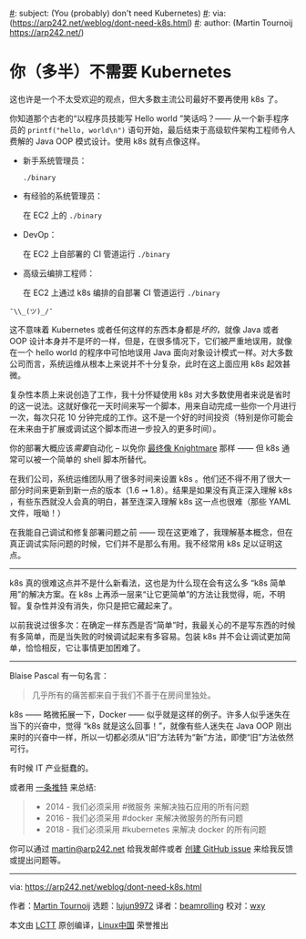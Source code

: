 [#]: collector: (lujun9972)
[#]: translator: (beamrolling)
[#]: reviewer: (wxy)
[#]: publisher: (wxy)
[#]: url: (https://linux.cn/article-10469-1.html)
[#]: subject: (You (probably) don't need Kubernetes)
[#]: via: (https://arp242.net/weblog/dont-need-k8s.html)
[#]: author: (Martin Tournoij https://arp242.net/)

你（多半）不需要 Kubernetes
======

这也许是一个不太受欢迎的观点，但大多数主流公司最好不要再使用 k8s 了。

你知道那个古老的“以程序员技能写 Hello world ”笑话吗？—— 从一个新手程序员的 `printf("hello, world\n")` 语句开始，最后结束于高级软件架构工程师令人费解的 Java OOP 模式设计。使用 k8s 就有点像这样。

* 新手系统管理员：

    `./binary`
* 有经验的系统管理员：
  
    在 EC2 上的 `./binary` 
* DevOp：
  
    在 EC2 上自部署的 CI 管道运行 `./binary` 
* 高级云编排工程师：
  
    在 EC2 上通过 k8s 编排的自部署 CI 管道运行 `./binary` 

`¯\\_(ツ)_/¯`

这不意味着 Kubernetes 或者任何这样的东西本身都是*坏的*，就像 Java 或者 OOP 设计本身并不是坏的一样，但是，在很多情况下，它们被严重地误用，就像在一个 hello world 的程序中可怕地误用 Java 面向对象设计模式一样。对大多数公司而言，系统运维从根本上来说并不十分复杂，此时在这上面应用 k8s 起效甚微。

复杂性本质上来说创造了工作，我十分怀疑使用 k8s 对大多数使用者来说是省时的这一说法。这就好像花一天时间来写一个脚本，用来自动完成一些你一个月进行一次，每次只花 10 分钟完成的工作。这不是一个好的时间投资（特别是你可能会在未来由于扩展或调试这个脚本而进一步投入的更多时间）。

你的部署大概应该*需要*自动化 – 以免你 [最终像 Knightmare][1] 那样 —— 但 k8s 通常可以被一个简单的 shell 脚本所替代。

在我们公司，系统运维团队用了很多时间来设置 k8s 。他们还不得不用了很大一部分时间来更新到新一点的版本（1.6 ➙ 1.8）。结果是如果没有真正深入理解 k8s ，有些东西就没人会真的明白，甚至连深入理解 k8s 这一点也很难（那些 YAML 文件，哦呦！）

在我能自己调试和修复部署问题之前 —— 现在这更难了，我理解基本概念，但在真正调试实际问题的时候，它们并不是那么有用。我不经常用 k8s 足以证明这点。

---

k8s 真的很难这点并不是什么新看法，这也是为什么现在会有这么多 “k8s 简单用”的解决方案。在 k8s 上再添一层来“让它更简单”的方法让我觉得，呃，不明智。复杂性并没有消失，你只是把它藏起来了。

以前我说过很多次：在确定一样东西是否“简单”时，我最关心的不是写东西的时候有多简单，而是当失败的时候调试起来有多容易。包装 k8s 并不会让调试更加简单，恰恰相反，它让事情更加困难了。

---

Blaise Pascal 有一句名言：

> 几乎所有的痛苦都来自于我们不善于在房间里独处。

k8s —— 略微拓展一下，Docker —— 似乎就是这样的例子。许多人似乎迷失在当下的兴奋中，觉得 “k8s 就是这么回事！”，就像有些人迷失在 Java OOP 刚出来时的兴奋中一样，所以一切都必须从“旧”方法转为“新”方法，即使“旧”方法依然可行。

有时候 IT 产业挺蠢的。

或者用 [一条推特][2] 来总结:

> - 2014 - 我们必须采用 #微服务 来解决独石应用的所有问题
> - 2016 - 我们必须采用 #docker 来解决微服务的所有问题
> - 2018 - 我们必须采用 #kubernetes 来解决 docker 的所有问题

你可以通过 [martin@arp242.net][3] 给我发邮件或者 [创建 GitHub issue][4] 来给我反馈或提出问题等。

--------------------------------------------------------------------------------

via: https://arp242.net/weblog/dont-need-k8s.html

作者：[Martin Tournoij][a]
选题：[lujun9972][b]
译者：[beamrolling](https://github.com/beamrolling)
校对：[wxy](https://github.com/wxy)

本文由 [LCTT](https://github.com/LCTT/TranslateProject) 原创编译，[Linux中国](https://linux.cn/) 荣誉推出

[a]: https://arp242.net/
[b]: https://github.com/lujun9972
[1]: https://dougseven.com/2014/04/17/knightmare-a-devops-cautionary-tale/
[2]: https://twitter.com/sahrizv/status/1018184792611827712
[3]: mailto:martin@arp242.net
[4]: https://github.com/Carpetsmoker/arp242.net/issues/new
